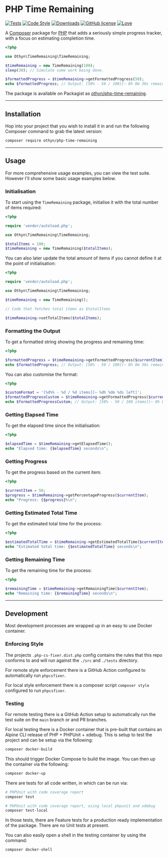 # PHP Time Remaining

[![Tests](https://github.com/othyn/php-time-remaining/actions/workflows/phpunit.yml/badge.svg)](https://github.com/othyn/php-time-remaining/actions/workflows/phpunit.yml)
[![Code Style](https://github.com/othyn/php-time-remaining/actions/workflows/phpcsfixer.yml/badge.svg)](https://github.com/othyn/php-time-remaining/actions/workflows/phpcsfixer.yml)
[![Downloads](https://img.shields.io/packagist/dt/othyn/php-time-remaining?color=green)](#installation)
[![GitHub license](https://img.shields.io/github/license/othyn/php-time-remaining)](https://github.com/othyn/php-time-remaining/blob/main/LICENSE)
[![Love](https://img.shields.io/badge/built%20with-love-red)](https://img.shields.io/badge/built%20with-love-red)

A [Composer](https://getcomposer.org/) package for [PHP](https://www.php.net/) that adds a seriously simple progress tracker, with a focus on estimating completion time.

```php
<?php

use Othyn\TimeRemaining\TimeRemaining;

$timeRemaining = new TimeRemaining(100);
sleep(30); // Simulate some work being done.

$formattedProgress = $timeRemaining->getFormattedProgress(50);
echo $formattedProgress; // Output: [50% - 50 / 100][~ 0h 0m 30s remaining]
```

The package is available on Packagist as [othyn/php-time-remaining](https://packagist.org/packages/othyn/php-time-remaining).

---

## Installation

Hop into your project that you wish to install it in and run the following Composer command to grab the latest version:

```sh
composer require othyn/php-time-remaining
```

---

## Usage

For more comprehensive usage examples, you can view the test suite. However I'll show some basic usage examples below.

### Initialisation

To start using the `TimeRemaining` package, initialise it with the total number of items required:

```php
<?php

require 'vendor/autoload.php';

use Othyn\TimeRemaining\TimeRemaining;

$totalItems = 100;
$timeRemaining = new TimeRemaining($totalItems);
```

You can also later update the total amount of items if you cannot define it at the point of initialisation:

```php
<?php

require 'vendor/autoload.php';

use Othyn\TimeRemaining\TimeRemaining;

$timeRemaining = new TimeRemaining();

// Code that fetches total items as $totalItems

$timeRemaining->setTotalItems($totalItems);
```

### Formatting the Output

To get a formatted string showing the progress and remaining time:

```php
<?php

$formattedProgress = $timeRemaining->getFormattedProgress($currentItem);
echo $formattedProgress; // Output: [50% - 50 / 100][~ 0h 0m 30s remaining]
```

You can also customise the format:

```php
<?php

$customFormat = '[%d%% - %d / %d items][~ %dh %dm %ds left]';
$formattedProgressCustom = $timeRemaining->getFormattedProgress($currentItem, $customFormat);
echo $formattedProgressCustom; // Output: [50% - 50 / 100 items][~ 0h 0m 30s left]
```

### Getting Elapsed Time

To get the elapsed time since the initialisation:

```php
<?php

$elapsedTime = $timeRemaining->getElapsedTime();
echo "Elapsed time: {$elapsedTime} seconds\n";
```

### Getting Progress

To get the progress based on the current item:

```php
<?php

$currentItem = 50;
$progress = $timeRemaining->getPercentageProgress($currentItem);
echo "Progress: {$progress}%\n";
```

### Getting Estimated Total Time

To get the estimated total time for the process:

```php
<?php

$estimatedTotalTime = $timeRemaining->getEstimatedTotalTime($currentItem);
echo "Estimated total time: {$estimatedTotalTime} seconds\n";
```

### Getting Remaining Time

To get the remaining time for the process:

```php
<?php

$remainingTime = $timeRemaining->getRemainingTime($currentItem);
echo "Remaining time: {$remainingTime} seconds\n";
```

---

## Development

Most development processes are wrapped up in an easy to use Docker container.

### Enforcing Style

The projects `.php-cs-fixer.dist.php` config contains the rules that this repo conforms to and will run against the `./src` and `./tests` directory.

For remote style enforcement there is a GitHub Action configured to automatically run `phpcsfixer`.

For local style enforcement there is a composer script `composer style` configured to run `phpcsfixer`.

### Testing

For remote testing there is a GitHub Action setup to automatically run the test suite on the `main` branch or and PR branches.

For local testing there is a Docker container that is pre-built that contains an Alpine CLI release of PHP + PHPUnit + xdebug. This is setup to test the project and can be setup via the following:

```sh
composer docker-build
```

This should trigger Docker Compose to build the image. You can then up the container via the following:

```sh
composer docker-up
```

There are tests for all code written, in which can be run via:

```sh
# PHPUnit with code coverage report
composer test

# PHPUnit with code coverage report, using local phpunit and xdebug
composer test-local
```

In those tests, there are Feature tests for a production ready implementation of the package. There are no Unit tests at present.

You can also easily open a shell in the testing container by using the command:

```sh
composer docker-shell
```
